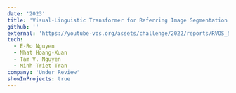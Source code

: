```yaml
---
date: '2023'
title: 'Visual-Linguistic Transformer for Referring Image Segmentation'
github: ''
external: 'https://youtube-vos.org/assets/challenge/2022/reports/RVOS_5_Nguyen.pdf'
tech:
  - E-Ro Nguyen
  - Nhat Hoang-Xuan
  - Tam V. Nguyen
  - Minh-Triet Tran
company: 'Under Review'
showInProjects: true
---
```

